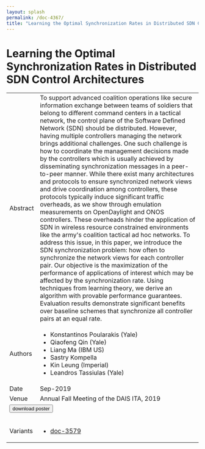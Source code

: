 ```yaml
---
layout: splash
permalink: /doc-4367/
title: "Learning the Optimal Synchronization Rates in Distributed SDN Control Architectures"
---
```


# Learning the Optimal Synchronization Rates in Distributed SDN Control Architectures

<table>
    <tbody>
    <tr>
        <td>Abstract</td>
        <td>To support advanced coalition operations like secure information exchange between teams of soldiers that belong to different command centers in a tactical network, the control plane of the Software Defined Network (SDN) should be distributed. However, having multiple controllers managing the network brings additional challenges. One such challenge is how to coordinate the management decisions made by the controllers which is usually achieved by disseminating synchronization messages in a peer-to-peer manner. While there exist many architectures and protocols to ensure synchronized network views and drive coordination among controllers, these protocols typically induce significant traffic overheads, as we show through emulation measurements on OpenDaylight and ONOS controllers. These overheads hinder the application of SDN in wireless resource constrained environments like the army's coalition tactical ad hoc networks. To address this issue, in this paper, we introduce the SDN synchronization problem: how often to synchronize the network views for each controller pair. Our objective is the maximization of the performance of applications of interest which may be affected by the synchronization rate. Using techniques from learning theory, we derive an algorithm with provable performance guarantees. Evaluation results demonstrate significant benefits over baseline schemes that synchronize all controller pairs at an equal rate.</td>
    </tr>
    <tr>
        <td>Authors</td>
        <td>
            <ul>
                <li>Konstantinos Poularakis (Yale)</li>
                <li>Qiaofeng Qin (Yale)</li>
                <li>Liang Ma (IBM US)</li>
                <li>Sastry Kompella</li>
                <li>Kin Leung (Imperial)</li>
                <li>Leandros Tassiulas (Yale)</li>
            </ul>
        </td>
    </tr>
    <tr>
        <td>Date</td>
        <td>Sep-2019</td>
    </tr>
    <tr>
        <td>Venue</td>
        <td>Annual Fall Meeting of the DAIS ITA, 2019</td>
    </tr>
        <tr>
            <td colspan="2">
                <form method="get" action="https://dais-ita.org/sites/default/files/3956_poster.pdf">
                    <button type="submit">download poster</button>
                </form>
            </td>
        </tr>
        <tr>
            <td>Variants</td>
            <td>
                <ul>
                    <li><a href="${varId}">doc-3579</a></li>
                </ul>
            </td>
        </tr>
    </tbody>
</table>
